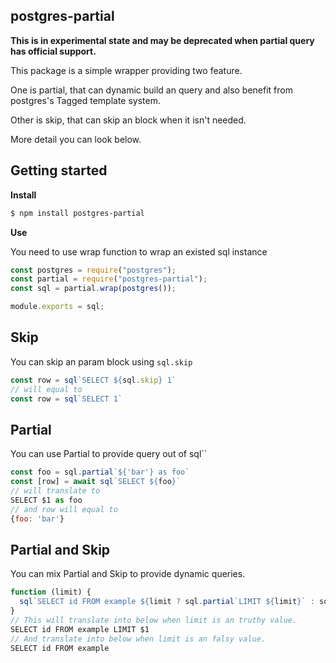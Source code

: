## postgres-partial
**This is in experimental state and may be deprecated when partial query has official support.**

This package is a simple wrapper providing two feature.

One is partial, that can dynamic build an query and also benefit from postgres's Tagged template system.

Other is skip, that can skip an block when it isn't needed.

More detail you can look below.

## Getting started

**Install**

```bash
$ npm install postgres-partial
```

**Use**

You need to use wrap function to wrap an existed sql instance

```js
const postgres = require("postgres");
const partial = require("postgres-partial");
const sql = partial.wrap(postgres());

module.exports = sql;
```

## Skip
You can skip an param block using `sql.skip`
```js
const row = sql`SELECT ${sql.skip} 1`
// will equal to
const row = sql`SELECT 1`
```

## Partial
You can use Partial to provide query out of sql``
```js
const foo = sql.partial`${'bar'} as foo`
const [row] = await sql`SELECT ${foo}`
// will translate to
SELECT $1 as foo
// and row will equal to 
{foo: 'bar'}

```

## Partial and Skip

You can mix Partial and Skip to provide dynamic queries.
```js
function (limit) {
  sql`SELECT id FROM example ${limit ? sql.partial`LIMIT ${limit}` : sql.skip}`
}
// This will translate into below when limit is an truthy value.
SELECT id FROM example LIMIT $1
// And translate into below when limit is an falsy value.
SELECT id FROM example
```

